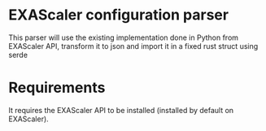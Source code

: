 # EXAScaler configuration parser
This parser will use the existing implementation done in Python from EXAScaler API, transform it to json and import it in a fixed rust struct using serde

# Requirements
It requires the EXAScaler API to be installed (installed by default on EXAScaler).

